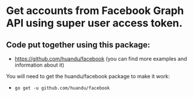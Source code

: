 # Get accounts from Facebook Graph API using super user access token.

## Code put together using this package:
* https://github.com/huandu/facebook (you can find more examples and information about it)

You will need to get the huandu/facebook package to make it work:
* `go get -u github.com/huandu/facebook`
